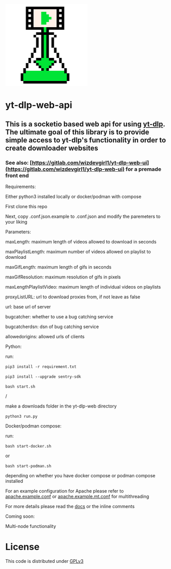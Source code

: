 ![yt-dlp-web logo](logo.png)

# yt-dlp-web-api

## This is a socketio based web api for using [yt-dlp](https://github.com/yt-dlp/yt-dlp). The ultimate goal of this library is to provide simple access to yt-dlp's functionality in order to create downloader websites

### See also: [https://gitlab.com/wizdevgirl1/yt-dlp-web-ui](https://gitlab.com/wizdevgirl1/yt-dlp-web-ui) for a premade front end

Requirements:

Either python3 installed locally or docker/podman with compose

First clone this repo

Next, copy .conf.json.example to .conf.json and modify the paremeters to your liking

Parameters:

maxLength: maximum length of videos allowed to download in seconds

maxPlaylistLength: maximum number of videos allowed on playlist to download

maxGifLength: maximum length of gifs in seconds

maxGifResolution: maximum resolution of gifs in pixels

maxLengthPlaylistVideo: maximum length of individual videos on playlists

proxyListURL: url to download proxies from, if not leave as false

url: base url of server

bugcatcher: whether to use a bug catching service

bugcatcherdsn: dsn of bug catching service 

allowedorigins: allowed urls of clients


Python:

run:

`pip3 install -r requirement.txt`

`pip3 install --upgrade sentry-sdk`

`bash start.sh`

/

make a downloads folder in the yt-dlp-web directory

`python3 run.py`

Docker/podman compose:

run:

`bash start-docker.sh`

or 

`bash start-podman.sh`

depending on whether you have docker compose or podman compose installed

For an example configuration for Apache please refer to [apache.example.conf](/apache.example.conf) or [apache.example.mt.conf](/apache.example.mt.conf) for multithreading

For more details please read the [docs](/docs/_build/markdown/index.md) or the inline comments

Coming soon:

Multi-node functionality

# License
This code is distributed under [GPLv3](https://www.gnu.org/licenses/gpl-3.0.en.html)